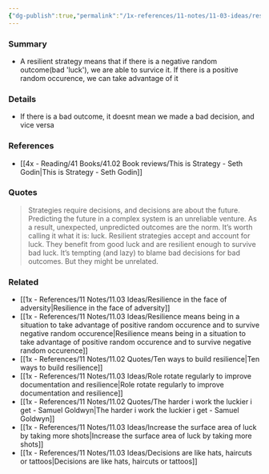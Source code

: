 ```yaml
---
{"dg-publish":true,"permalink":"/1x-references/11-notes/11-03-ideas/resilience-means-being-in-a-situation-to-take-advantage-of-positive-random-occurence-and-to-survive-negative-random-occurence/","title":"Resilience means being in a situation to take advantage of positive random outcomes and to survive negative random outcomes","created":"2025-04-09T14:25:32.042+03:00","updated":"2025-04-10T10:34:50.253+03:00"}
---
```



### Summary
- A resilient strategy means that if there is a negative random outcome(bad 'luck'), we are able to survice it. If there is a positive random occurence, we can take advantage of it

### Details
- If there is a bad outcome, it doesnt mean we made a bad decision, and vice versa

### References
- [[4x - Reading/41 Books/41.02 Book reviews/This is Strategy - Seth Godin\|This is Strategy - Seth Godin]]

### Quotes
> Strategies require decisions, and decisions are about the future. Predicting the future in a complex system is an unreliable venture. As a result, unexpected, unpredicted outcomes are the norm.
> It’s worth calling it what it is: luck.
> Resilient strategies accept and account for luck. They benefit from good luck and are resilient enough to survive bad luck.
> It’s tempting (and lazy) to blame bad decisions for bad outcomes. But they might be unrelated.


### Related
- [[1x - References/11 Notes/11.03 Ideas/Resilience in the face of adversity\|Resilience in the face of adversity]]
- [[1x - References/11 Notes/11.03 Ideas/Resilience means being in a situation to take advantage of positive random occurence and to survive negative random occurence\|Resilience means being in a situation to take advantage of positive random occurence and to survive negative random occurence]]
- [[1x - References/11 Notes/11.02 Quotes/Ten ways to build resilience\|Ten ways to build resilience]]
- [[1x - References/11 Notes/11.03 Ideas/Role rotate regularly to improve documentation and resilience\|Role rotate regularly to improve documentation and resilience]]
- [[1x - References/11 Notes/11.02 Quotes/The harder i work the luckier i get - Samuel Goldwyn\|The harder i work the luckier i get - Samuel Goldwyn]]
- [[1x - References/11 Notes/11.03 Ideas/Increase the surface area of luck by taking more shots\|Increase the surface area of luck by taking more shots]]
- [[1x - References/11 Notes/11.03 Ideas/Decisions are like hats, haircuts or tattoos\|Decisions are like hats, haircuts or tattoos]]